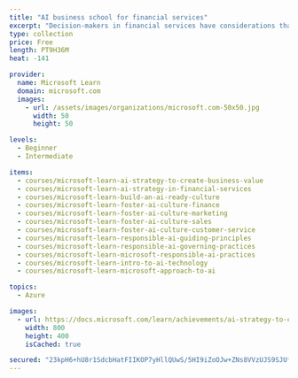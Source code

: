 ```yaml
---
title: "AI business school for financial services"
excerpt: "Decision-makers in financial services have considerations that are particular to their industry to help them realize the true transformational impact of AI in the enterprise. It is critical to understand the components of a strategy that will help the financial services sector create business value with AI."
type: collection
price: Free
length: PT9H36M
heat: -141

provider:
  name: Microsoft Learn
  domain: microsoft.com
  images:
    - url: /assets/images/organizations/microsoft.com-50x50.jpg
      width: 50
      height: 50

levels:
  - Beginner
  - Intermediate

items:
  - courses/microsoft-learn-ai-strategy-to-create-business-value
  - courses/microsoft-learn-ai-strategy-in-financial-services
  - courses/microsoft-learn-build-an-ai-ready-culture
  - courses/microsoft-learn-foster-ai-culture-finance
  - courses/microsoft-learn-foster-ai-culture-marketing
  - courses/microsoft-learn-foster-ai-culture-sales
  - courses/microsoft-learn-foster-ai-culture-customer-service
  - courses/microsoft-learn-responsible-ai-guiding-principles
  - courses/microsoft-learn-responsible-ai-governing-practices
  - courses/microsoft-learn-microsoft-responsible-ai-practices
  - courses/microsoft-learn-intro-to-ai-technology
  - courses/microsoft-learn-microsoft-approach-to-ai

topics:
  - Azure

images:
  - url: https://docs.microsoft.com/learn/achievements/ai-strategy-to-create-business-value-social.png
    width: 800
    height: 400
    isCached: true

secured: "23kpH6+hU8r1SdcbHatFIIKOP7yHllQUwS/5HI9iZoOJw+ZNs8VVzUJS9SJUfMdnw7JVZFp8odfDppnIJzBAjI+QAQxkFcNEfBeEzMO9sNf45r1Q1WGf/+erHSzCOuLy+M5t2jak0AzJSM/u1AMJRfwq/Zvzr5fMGBoxImhCTYTZ9Y525e9dIa79w4r/r+5lXV/M6bM8K4JWYd8g0moHMtGiM918K/ufxfsNsrVdQ28B/Ce5wVhNRRYfIuG9wK6q+ooGc2KbLkYEvR3zItokas5PFoU4NRw2Dv4Kzji1YQi0cPuptuMCMf3usMeniLczFf1N9eYsah7+TqSlPCuGZg==;OdmClT5SGxs+tf3rmcs3yA=="
---
```


